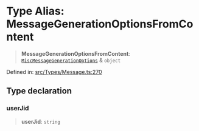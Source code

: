 # Type Alias: MessageGenerationOptionsFromContent

> **MessageGenerationOptionsFromContent**: [`MiscMessageGenerationOptions`](MiscMessageGenerationOptions.md) & `object`

Defined in: [src/Types/Message.ts:270](https://github.com/Fokusdotid/bail/blob/99acc683da8779d62a0509bb4108fdb35cb2b061/src/Types/Message.ts#L270)

## Type declaration

### userJid

> **userJid**: `string`
